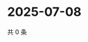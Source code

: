 # 2025-07-08

共 0 条

<!-- BEGIN ZHIHUVIDEO -->
<!-- 最后更新时间 Tue Jul 08 2025 21:28:35 GMT+0800 (China Standard Time) -->

<!-- END ZHIHUVIDEO -->
